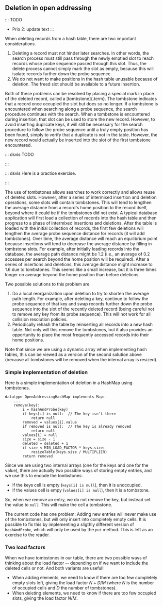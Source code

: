 
## Deletion in open addressing

::: TODO
- Prio 2: update text
:::

When deleting records from a hash table, there are two important
considerations.

1.  Deleting a record must not hinder later searches. In other words,
    the search process must still pass through the newly emptied slot to
    reach records whose probe sequence passed through this slot. Thus,
    the delete process cannot simply mark the slot as empty, because
    this will isolate records further down the probe sequence.
2.  We do not want to make positions in the hash table unusable because
    of deletion. The freed slot should be available to a future
    insertion.

Both of these problems can be resolved by placing a special mark in
place of the deleted record, called a [tombstone]{.term}. The tombstone indicates that a record once occupied the
slot but does so no longer. If a tombstone is encountered when searching
along a probe sequence, the search procedure continues with the search.
When a tombstone is encountered during insertion, that slot can be used
to store the new record. However, to avoid inserting duplicate keys, it
will still be necessary for the search procedure to follow the probe
sequence until a truly empty position has been found, simply to verify
that a duplicate is not in the table. However, the new record would
actually be inserted into the slot of the first tombstone encountered.

::: dsvis
TODO

<inlineav id="hashdelCON" src="Hashing/hashdelCON.js" name="Hash Deletion Slideshow" links="Hashing/collisionCON.css"/>
:::

::: dsvis
Here is a practice exercise.

<avembed id="HashingDelPRO" src="Hashing/HashingDelPRO.html" type="pe" name="Hash Deletion Proficiency Exercise"/>
:::

The use of tombstones allows searches to work correctly and allows reuse
of deleted slots. However, after a series of intermixed insertion and
deletion operations, some slots will contain tombstones. This will tend
to lengthen the average distance from a record's home position to the
record itself, beyond where it could be if the tombstones did not exist.
A typical database application will first load a collection of records
into the hash table and then progress to a phase of intermixed
insertions and deletions. After the table is loaded with the initial
collection of records, the first few deletions will lengthen the average
probe sequence distance for records (it will add tombstones). Over time,
the average distance will reach an equilibrium point because insertions
will tend to decrease the average distance by filling in tombstone
slots. For example, after initially loading records into the database,
the average path distance might be 1.2 (i.e., an average of 0.2 accesses
per search beyond the home position will be required). After a series of
insertions and deletions, this average distance might increase to 1.6
due to tombstones. This seems like a small increase, but it is three
times longer on average beyond the home position than before deletions.

Two possible solutions to this problem are

1.  Do a local reorganization upon deletion to try to shorten the
    average path length. For example, after deleting a key, continue to
    follow the probe sequence of that key and swap records further down
    the probe sequence into the slot of the recently deleted record
    (being careful not to remove any key from its probe sequence). This
    will not work for all collision resolution policies.
2.  Periodically rehash the table by reinserting all records into a new
    hash table. Not only will this remove the tombstones, but it also
    provides an opportunity to place the most frequently accessed
    records into their home positions.

Note that since we are using a dynamic array when implementing hash
tables, this can be viewed as a version of the second solution above
(because all tombstones will be removed when the internal array is
resized).

### Simple implementation of deletion

Here is a simple implementation of deletion in a HashMap using
tombstones.


    datatype OpenAddressingHashMap implements Map:
        ...
        remove(key):
            i = hashAndProbe(key)
            if keys[i] is null:  // The key isn't there
                return null
            removed = values[i].value
            if removed is null:  // The key is already removed
                return null
            values[i] = null
            size = size - 1
            deleted = deleted + 1
            if size < MIN_LOAD_FACTOR * keys.size:
                resizeTable(keys.size / MULTIPLIER)
            return removed


Since we are using two internal arrays (one for the keys and one for the value),
there are actually two possible ways of storing empty entries,
and we use this to encode the tombstones:

-   If the keys cell is empty (`keys[i] is null`), then it is unoccupied.
-   If the values cell is empy (`values[i] is null`), then it is a tombstone.

So, when we remove an entry, we do not remove the key, but
instead set the value to `null`. This will make the cell a tombstone.

The current code has one problem: Adding new entries will never make use
of the tombstones, but will only insert into completely empty cells. It
is possible to fix this by implementing a sligthly different version of
`hashAndProbe`, which will only be used by the `put` method. This is
left as an exercise to the reader.

### Two load factors

When we have tombstones in our table, there are two possible ways of
thinking about the load factor -- depending on if we want to include
the deleted cells or not. And both variants are useful!

-   When adding elements, we need to know if there are too few
    completely empty slots left, giving the load factor $N + D / M$
    (where $N$ is the number of occupied cells and $D$ the number of
    tombstones).
-   When deleting elements, we need to know if there are too few
    occupied slots, giving the load factor $N / M$.

